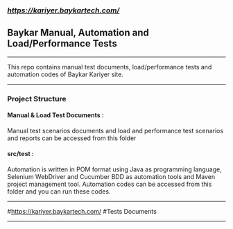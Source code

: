 ### *https://kariyer.baykartech.com/*
<h2> Baykar Manual, Automation and Load/Performance Tests </h2>
<hr>

This repo contains manual test documents, load/performance tests and automation codes of Baykar Kariyer site. <br> <hr>

<h3> Project Structure </h3>

<h4> Manual & Load Test Documents :</h4> Manual test scenarios documents and load and performance test scenarios and reports can be accessed from this folder <br>
<h4>src/test :</h4> Automation is written in POM format using Java as programming language, Selenium WebDriver and Cucumber BDD as automation tools and Maven project management tool. Automation codes can be accessed from this folder and you can run these codes. <br>
<hr>

#https://kariyer.baykartech.com/ #Tests Documents 
<hr>
